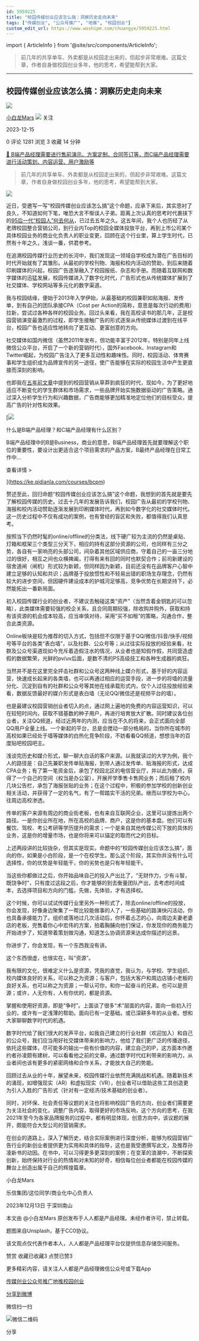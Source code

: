 ```yaml
---
id: 5959225
title: "校园传媒创业应该怎么搞：洞察历史走向未来"
tags: ["传媒创业", "公众号推广", "地推", "校园创业"]
custom_edit_url: https://www.woshipm.com/chuangye/5959225.html
---
```

import { ArticleInfo } from '@site/src/components/ArticleInfo';

<ArticleInfo
    author="小白龙Mars"
    authorLink="https://www.woshipm.com/u/45828"
    published="2023-12-15"
    views={1281}
    comments={0}
    collects={3}
/>

> 前几年的共享单车、外卖都是从校园走出来的，但起步非常艰难。这篇文章，作者自身做校园创业多年，他的思考，希望能帮到大家。

---

## 校园传媒创业应该怎么搞：洞察历史走向未来

[![](https://static.woshipm.com/APP_U_201903_20190304170933_2685.jpeg?imageView2/1/w/72/h/72/q/100)](https://www.woshipm.com/u/45828)

[小白龙Mars](https://www.woshipm.com/u/45828) ![](https://static.woshipm.com/tag/1101_1@2x.png) 关注

2023-12-15

0 评论 1281 浏览 3 收藏 14 分钟

[🔗 B端产品经理需要进行售前演示、方案定制、合同签订等，而C端产品经理需要进行活动策划、内容运营、用户激励等](https://ke.qidianla.com/courses/bcpm)

> 前几年的共享单车、外卖都是从校园走出来的，但起步非常艰难。这篇文章，作者自身做校园创业多年，他的思考，希望能帮到大家。

![](https://image.woshipm.com/2023/04/13/a6770d18-d9ee-11ed-a6e8-00163e0b5ff3.jpg)

近日，受邀写一写“校园传媒创业应该怎么搞”这个命题，应承下来后，其实思衬了良久，不知道如何下笔，唯恐大言不惭误人子弟。距离上次认真的思考时代裹挟下的[95后一代“校园人”何去何从](https://www.woshipm.com/zhichang/2821847.html)，已过去五年之久。这五年间，我个人也历经了从老牌校园整合营销公司，到行业内Top的校园全媒体投放平台，再到上市公司某个具体校园业务的商业化负责人的职业变更，回顾在这个行业里，算上学生时代，已然有十年之久，浅谈一番，供君参考。

在追溯校园传媒行业历史的长河中，我们发现这一领域自学校成为潜在广告目标的时代开始就有了其雏形。从最初的学校刊物、海报和校内活动的赞助，到后来随着印刷媒体的兴起，校园广告逐渐融入了校园报纸、杂志和手册。而随着互联网和数字媒体的迅猛发展，校园传媒进入了数字化时代，广告形式也从传统媒体扩展到了社交媒体、学校网站等多元化的数字渠道。

我与校园结缘，便始于2013年入学伊始，从最基础的校园兼职如贴海报、发传单，到有自己的团队承接CPA（Cost per Action的简称，意思是每次行动的费用）拉新，尝试过各种各样的校园业务。回过头来看，我在高校读书的那几年，正是校园营销演变最激烈的过程，即学生接触广告的形式逐渐从传统媒体过渡到在线平台，校园广告也适应性地转向了更互动、更富创意的方向。

社交媒体如国内微信（虽然2011年发布，但功能丰富于2012年，特别是同年上线微信公众平台，开启了一个新的营销时代），国外Facebook、Instagram和Twitter崛起，为校园广告注入了更多互动性和趣味性。同时，校园活动、体育赛事和学生组织成为品牌宣传的另一途径，使广告能够在实际的校园生活中产生更直接而深刻的影响。

也即我在[五年前文章](https://www.woshipm.com/zhichang/2821847.html)中提到的校园营销从草莽到疯狂的时代，现如今，为了更好地适应不断变化的学生群体和市场需求，一些品牌开始实施数据驱动的广告策略。通过深入分析学生行为和兴趣数据，广告商能够更加精准地定位他们的目标受众，提高广告的针对性和效果。

[![](https://image.woshipm.com/2023/07/27/6f50fd24-2c7f-11ee-875d-00163e0b5ff3.png)

什么是B端产品经理？和C端产品经理有什么区别？

B端产品经理中的B是Business，商业的意思，B端产品经理首先就要理解这个职位的重要性，要设计出更适合这个项目需求的产品方案，B最终产品经理在日常工作中...

查看详情 >

](https://ke.qidianla.com/courses/bcpm)

赘述至此，回归命题“校园传媒创业应该怎么搞”这个命题，我想到的首先就是要先了解校园传媒的历史。过去十几年的发展告诉我们，校园广告从最初的学校刊物、海报和校内活动赞助逐渐发展到印刷媒体时代，再到如今数字化的社交媒体时代。这一历史过程中不仅有成功的案例，也有曾经的盲区和失败，都值得我们认真思考。

按照当下仍然时髦的online/offline的分类法，线下硬广较为主流的仍然是桌贴、灯箱和框架三个类型三分天下，相应的持有这部分资源的公司，也同样有三分之势，各自有一家响亮的头部公司，间杂着其他区域供应商，守着自己的一亩三分地过的很好，相互之间也众横捭阖，打得有来有回的同时也默契合作；前司新建设的宿舍道闸（闸机）形式较为新颖，但同样因为新颖，目前还没有在品牌客户心智中建立足够的认知和共识；品牌基于投放惯性和不轻易出错的职场生存理念，仍然有较大的进步空间，但因硬件建设成本的护城河足够高，竞争优势在长期坚持下，必然能拓出一番新局面。

初入校园传媒行业的创业者，不建议去触碰这类“资产”（当然含着金钥匙的可以忽略），此类媒体需要较强的校企关系，且合同周期较强，除收购并购外，获取和持有该资源的机会成本较高，应当审慎对待，采用“买不如租”的策略，沟通合作，整合此类资源。

Online板块是较为推荐的切入方式，包括但不仅限于基于QQ/微信/抖音/快手/视频号等平台的各类“表白墙”，以及社群、公众号等；从过往实际投放的经验来看，社群及公众号渠道现如今充斥着造假注水的情况，从业者也是知假作假，共同营造虚假的数据繁荣，光鲜的pv/uv后面，是数不清的PS高级技工和各种生成器的疯狂。

当然并不是在这里完全抨击社群和公众号这两种线上媒介形式，基于好的内容运营，快速成长起来的各类墙，也可以再通过相应的运营手段，进一步的将墙的流量分化、沉淀到自有的社群和公众号等其他在线承载形式内，仅个人过往投放经验来看，数据反馈最好的媒介形式是表白墙（无论QQ/微信还是视频平台的墙）。

也是最建议校园营销创业者切入的点，通过网上遍地的免费的内容运营知识，可以在较短时间内，获取不错基数的种子用户，再进行培育放大扩散。同时建议各位创业者，关注QQ频道，经过近两年的内测，应当在不久的将来，会正式面向全部QQ用户全量上线。一个新起的平台，总是会搅动一部分格局的，当你所在城市的高校如果已经处于墙等媒体的白热化竞争阶段，不妨看看QQ频道，想想当年的百度贴吧校园吧主。

浅谈完历史和媒介形式，聊一聊大白话的客户来源。以我就读过的大学为例，我个人的路径是：自己先兼职发传单贴海报，到带人通过发传单、贴海报的形式，达成CPA业务；有了第一笔资金后，承包了校园北区的电信营业厅，并以此为据点，获得了一个自己的空间（权当是办公室），开展开学季售卡售网业务；而后租了校内几块公告栏，承包了海报张贴的业务；在这个过程中，积极的参加学校的创新创业相关活动，并获得了一定的名气，有了一帮踏实干活的兄弟。继而以学校为中心，往周边高校渗透。

传单的客户来源有周边的商业街老板，也有来自互联网企业，这里可以提炼出两个路径。一是你创业所在地，所在高校的品牌、商户，这是你的基本盘。他们可以有餐饮、驾校、考公考研等学历提升的需求；一个是来自其他传媒公司下放的具体的业务，这是你的增量市场，也是你将来可以锚定的取而代之的目标。

上述两段讲的比较拢杂，但其实是现实。命题中的“校园传媒创业应该怎么搞”，面向的你，如果是小白阶段，是一个在校学生。那么这个阶段，其实你并没有什么可选择性，你的优势是年轻能干，你的劣势也是只有年轻能干。

当这些你都做过之后，你开始品味自己的投入产出比了，“无财作力，少有斗智，既饶争时”，只有度过这段之后，你才能够的到去衡量团队产出，去考虑时间成本，去选择项目和方向的门槛，先做，先体验，才有选择权。

这个时候，你可以试试传媒行业里另外一种形式了，除去online/offline的投放，你会发现，好像身边聚集了一帮比较能做事的人了，一些基础的路演快闪活动，你也具备承接能力了。组织或落地过几次活动后，你怀着忐忑的心，向周边夫妻老婆店的老板，兜售着你心中宏伟的方案，拍着胸脯向他们保证，你发现你的商务能力开始进步了，知道带着策划做沟通，知道怎么协调资源来达成你描述的远景。

你进步了，你会发现，有一个东西我没有讲。

这个东西很虚，也很实在，叫“资源”。

我有限的文化，很难定义什么是资源，凭我的直觉，我认为，与学校、学生组织、校内媒体良好的关系，可以称之为资源；与客户，包括大客户和周边店铺小老板的良好关系，也可以称之为资源；一帮认可你，和你一起奋斗的兄弟，也可以是资源；或许，人无你有，人有你优的，都是资源。

掌握和使用好资源，即是“争时”。上面谈了很多“术”层面的内容，面向一些初入行业的，或许有一定浅薄的帮助。面向已有一定基础，或已深耕多年的从业者。想和大家聊聊数字时代的机遇。

数字时代给了我们很大的发声平台，如我自己建立的行业社群（欢迎加入）和自己的公众号，我们应当用好社交媒体带来的影响力，他给了我们更广泛的传播途径，依托这些媒体，尽可能多的输出一些有价值的内容，建立自己的IP，这方面本作邀约者孙凌颇有建树，可以看看他之前的文章。通过数字时代红利带来的影响力，从业者间也该有更多的紧密网络和合作关系，才能放大自己的势能。

回顾过去从业的十年，展望未来，校园传媒行业依然充满挑战和机遇。随着新技术的涌现，如增强现实（AR）和虚拟现实（VR），创业者可以借助这些工具创造更为引人入胜的广告形式（针对有一定经济/技术基础的创业者）。

同时，对环保、社会责任等议题的关注也将影响校园广告的方向，创业者们需要更为关注社会的变化，调整广告内容，取得更好的市场反响，这个方向的思考，在我2021年至今为各家品牌服务的过程中，都有明显体现，创意方向中，该议题的展开，颇能符合大型公司的营销需求。

在创业的道路上，深入了解历史，结合实际案例进行深度分析，能够为校园营销广告行业的新创业者提供更为实用和具体的指导，这也是我受邀撰写此文，及推荐孙凌新书的动因。在书中，可以习得更多更深刻的案例；在变革的浪潮中，不断探索创新，始终保持对行业的热情和对未知的好奇，相信每位创业者都能在校园传媒的舞台上创造出属于自己的辉煌篇章。

小白龙Mars

乐信集团/这位同学/商业化中心负责人

2023年12月13日 于深圳南山

本文由 @小白龙Mars 原创发布于人人都是产品经理。未经作者许可，禁止转载。

题图来自Unsplash，基于CC0协议。

该文观点仅代表作者本人，人人都是产品经理平台仅提供信息存储空间服务。

赞赏 收藏已收藏3 点赞已赞3

更多精彩内容，请关注人人都是产品经理微信公众号或下载App

[传媒创业](https://www.woshipm.com/tag/%e4%bc%a0%e5%aa%92%e5%88%9b%e4%b8%9a)[公众号推广](https://www.woshipm.com/tag/%e5%85%ac%e4%bc%97%e5%8f%b7%e6%8e%a8%e5%b9%bf)[地推](https://www.woshipm.com/tag/%e5%9c%b0%e6%8e%a8)[校园创业](https://www.woshipm.com/tag/%e6%a0%a1%e5%9b%ad%e5%88%9b%e4%b8%9a)

[分享到微博](https://service.weibo.com/share/share.php?appkey=2775287854&title=校园传媒创业应该怎么搞：洞察历史走向未来&url=https://www.woshipm.com/chuangye/5959225.html&pic=https://image.woshipm.com/2023/04/13/a6770d18-d9ee-11ed-a6e8-00163e0b5ff3.jpg)

微信扫一扫

![微信二维码](https://api.pwmqr.com/qrcode/create/?url=https://www.woshipm.com/chuangye/5959225.html)

分享